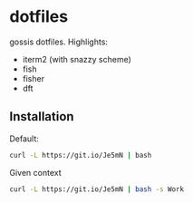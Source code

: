 # dotfiles

gossis dotfiles. Highlights:

- iterm2 (with snazzy scheme)
- fish
- fisher
- dft

## Installation

Default:

```bash
curl -L https://git.io/Je5mN | bash
```

Given context

```bash
curl -L https://git.io/Je5mN | bash -s Work
```

